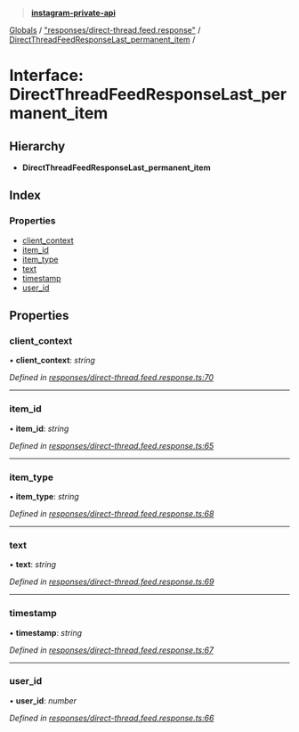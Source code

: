 > **[instagram-private-api](../README.md)**

[Globals](../README.md) / ["responses/direct-thread.feed.response"](../modules/_responses_direct_thread_feed_response_.md) / [DirectThreadFeedResponseLast_permanent_item](_responses_direct_thread_feed_response_.directthreadfeedresponselast_permanent_item.md) /

# Interface: DirectThreadFeedResponseLast_permanent_item

## Hierarchy

* **DirectThreadFeedResponseLast_permanent_item**

## Index

### Properties

* [client_context](_responses_direct_thread_feed_response_.directthreadfeedresponselast_permanent_item.md#client_context)
* [item_id](_responses_direct_thread_feed_response_.directthreadfeedresponselast_permanent_item.md#item_id)
* [item_type](_responses_direct_thread_feed_response_.directthreadfeedresponselast_permanent_item.md#item_type)
* [text](_responses_direct_thread_feed_response_.directthreadfeedresponselast_permanent_item.md#text)
* [timestamp](_responses_direct_thread_feed_response_.directthreadfeedresponselast_permanent_item.md#timestamp)
* [user_id](_responses_direct_thread_feed_response_.directthreadfeedresponselast_permanent_item.md#user_id)

## Properties

###  client_context

• **client_context**: *string*

*Defined in [responses/direct-thread.feed.response.ts:70](https://github.com/dilame/instagram-private-api/blob/01eb399/src/responses/direct-thread.feed.response.ts#L70)*

___

###  item_id

• **item_id**: *string*

*Defined in [responses/direct-thread.feed.response.ts:65](https://github.com/dilame/instagram-private-api/blob/01eb399/src/responses/direct-thread.feed.response.ts#L65)*

___

###  item_type

• **item_type**: *string*

*Defined in [responses/direct-thread.feed.response.ts:68](https://github.com/dilame/instagram-private-api/blob/01eb399/src/responses/direct-thread.feed.response.ts#L68)*

___

###  text

• **text**: *string*

*Defined in [responses/direct-thread.feed.response.ts:69](https://github.com/dilame/instagram-private-api/blob/01eb399/src/responses/direct-thread.feed.response.ts#L69)*

___

###  timestamp

• **timestamp**: *string*

*Defined in [responses/direct-thread.feed.response.ts:67](https://github.com/dilame/instagram-private-api/blob/01eb399/src/responses/direct-thread.feed.response.ts#L67)*

___

###  user_id

• **user_id**: *number*

*Defined in [responses/direct-thread.feed.response.ts:66](https://github.com/dilame/instagram-private-api/blob/01eb399/src/responses/direct-thread.feed.response.ts#L66)*